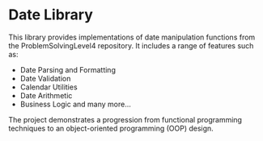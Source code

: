 # Date Library 

This library provides implementations of date manipulation functions from the ProblemSolvingLevel4 repository.
It includes a range of features such as:

- Date Parsing and Formatting
- Date Validation
- Calendar Utilities
- Date Arithmetic
- Business Logic and many more...

The project demonstrates a progression from functional programming techniques to an object-oriented programming (OOP) design.
